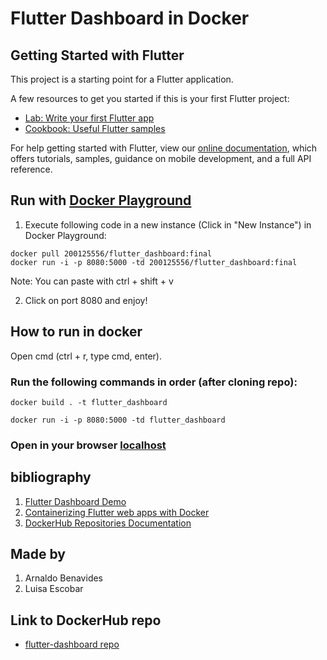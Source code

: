 # Flutter Dashboard in Docker

## Getting Started with Flutter

This project is a starting point for a Flutter application.

A few resources to get you started if this is your first Flutter project:

- [Lab: Write your first Flutter app](https://flutter.dev/docs/get-started/codelab)
- [Cookbook: Useful Flutter samples](https://flutter.dev/docs/cookbook)

For help getting started with Flutter, view our
[online documentation](https://flutter.dev/docs), which offers tutorials,
samples, guidance on mobile development, and a full API reference.


## Run with [Docker Playground](https://labs.play-with-docker.com)

1. Execute following code in a new instance (Click in "New Instance") in Docker Playground:
```
docker pull 200125556/flutter_dashboard:final
docker run -i -p 8080:5000 -td 200125556/flutter_dashboard:final
```
Note: You can paste with ctrl + shift + v 

2. Click on port 8080 and enjoy!


## How to run in docker

Open cmd (ctrl + r, type cmd, enter). <br>

### Run the following commands in order (after cloning repo):

```
docker build . -t flutter_dashboard
```
```
docker run -i -p 8080:5000 -td flutter_dashboard
```
### Open in your browser [localhost](http://localhost:8080/)

## bibliography

1. [Flutter Dashboard Demo](https://morioh.com/p/fd4bce4016b8)
2. [Containerizing Flutter web apps with Docker](https://blog.logrocket.com/containerizing-flutter-web-apps-with-docker/)
3. [DockerHub Repositories Documentation](https://docs.docker.com/docker-hub/repos/)

## Made by

1. Arnaldo Benavides
2. Luisa Escobar

## Link to DockerHub repo

- [flutter-dashboard repo](https://hub.docker.com/repository/docker/200125556/flutter_dashboard)
